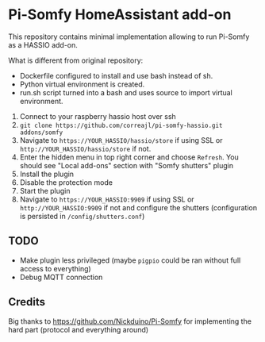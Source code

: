 # Pi-Somfy HomeAssistant add-on

This repository contains minimal implementation allowing to run Pi-Somfy as a HASSIO add-on. 

What is different from original repository:
* Dockerfile configured to install and use bash instead of sh.
* Python virtual environment is created.
* run.sh script turned into a bash and uses source to import virtual environment.

1. Connect to your raspberry hassio host over ssh
2. `git clone https://github.com/correajl/pi-somfy-hassio.git addons/somfy`
3. Navigate to `https://YOUR_HASSIO/hassio/store` if using SSL or `http://YOUR_HASSIO/hassio/store` if not. 
4. Enter the hidden menu in top right corner and choose `Refresh`. You should see "Local add-ons" section with "Somfy shutters" plugin
5. Install the plugin
6. Disable the protection mode
7. Start the plugin
8. Navigate to `https://YOUR_HASSIO:9909` if using SSL or `http://YOUR_HASSIO:9909` if not and configure the shutters (configuration is persisted in `/config/shutters.conf`)

## TODO
* Make plugin less privileged (maybe `pigpio` could be ran without full access to everything)
* Debug MQTT connection

## Credits
Big thanks to https://github.com/Nickduino/Pi-Somfy for implementing the hard part (protocol and everything around)
